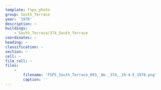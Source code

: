 ```yaml
---
template: fsps_photo
group: South_Terrace
year: '1978'
description: ~
buildings:
    - South_Terrace/374_South_Terrace
coordinates: ~
heading: ~
classification: ~
section: ~
cell: ~
film_roll: ~
files:
    -
        filename: 'FSPS_South_Terrace_093,_No._374,_19-4-E_1978.png'
        caption: ''
---
```

